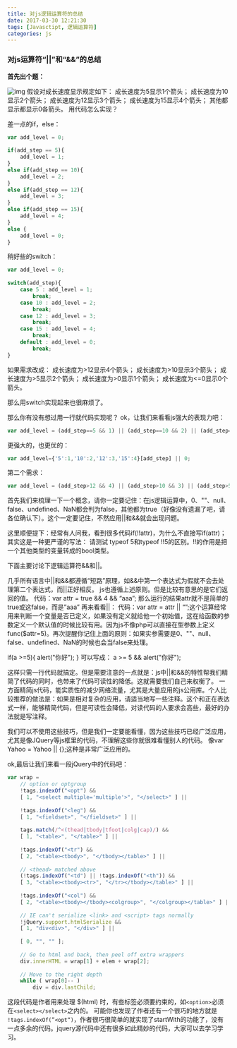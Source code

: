 ```yaml
---
title: 对js逻辑运算符的总结
date: 2017-03-30 12:21:30
tags: [Javasctipt, 逻辑运算符]
categories: js
---
```

### 对js运算符“||”和“&&”的总结

**首先出个题：**

![img](http://dl.iteye.com/upload/attachment/143005/1ec269a5-d45f-37a3-ab50-6eaaee73e835.jpg)
假设对成长速度显示规定如下：
成长速度为5显示1个箭头；
成长速度为10显示2个箭头；
成长速度为12显示3个箭头；
成长速度为15显示4个箭头；
其他都显示都显示0各箭头。
用代码怎么实现？
<!--more-->

差一点的if，else：
``` Javascript
var add_level = 0;  
  
if(add_step == 5){  
    add_level = 1;  
}  
else if(add_step == 10){  
    add_level = 2;  
}  
else if(add_step == 12){  
    add_level = 3;  
}  
else if(add_step == 15){  
    add_level = 4;  
}  
else {  
    add_level = 0;  
}  
```
稍好些的switch：
```javascript
var add_level = 0;  
  
switch(add_step){  
    case 5 : add_level = 1;  
        break;  
    case 10 : add_level = 2;  
        break;  
    case 12 : add_level = 3;  
        break;  
    case 15 : add_level = 4;  
        break;  
    default : add_level = 0;  
        break;  
}
```
如果需求改成：
成长速度为>12显示4个箭头；
成长速度为>10显示3个箭头；
成长速度为>5显示2个箭头；
成长速度为>0显示1个箭头；
成长速度为<=0显示0个箭头。
 
那么用switch实现起来也很麻烦了。
 
那么你有没有想过用一行就代码实现呢？
ok，让我们来看看js强大的表现力吧：
```js
var add_level = (add_step==5 && 1) || (add_step==10 && 2) || (add_step==12 && 3) || (add_step==15 && 4) || 0;   
```
更强大的，也更优的：
```js
var add_level={'5':1,'10':2,'12':3,'15':4}[add_step] || 0;
```
第二个需求：
```js
var add_level = (add_step>12 && 4) || (add_step>10 && 3) || (add_step>5 && 2) || (add_step>0 && 1) || 0;  
```
首先我们来梳理一下一个概念，请你一定要记住：在js逻辑运算中，0、""、null、false、undefined、NaN都会判为false，其他都为true（好像没有遗漏了吧，请各位确认下）。这个一定要记住，不然应用||和&&就会出现问题。

这里顺便提下：经常有人问我，看到很多代码if(!!attr)，为什么不直接写if(attr)；
其实这是一种更严谨的写法：
请测试 typeof 5和typeof !!5的区别。!!的作用是把一个其他类型的变量转成的bool类型。

下面主要讨论下逻辑运算符&&和||。

几乎所有语言中||和&&都遵循“短路”原理，如&&中第一个表达式为假就不会去处理第二个表达式，而||正好相反。
js也遵循上述原则。但是比较有意思的是它们返回的值。
代码：var attr = true && 4 && “aaa”;
那么运行的结果attr就不是简单的true或这false，而是”aaa”
再来看看||：
代码：var attr = attr || “”;这个运算经常用来判断一个变量是否已定义，如果没有定义就给他一个初始值，这在给函数的参数定义一个默认值的时候比较有用。因为js不像php可以直接在型参数上定义func($attr=5)。再次提醒你记住上面的原则：如果实参需要是0、""、null、false、undefined、NaN的时候也会当false来处理。

if(a >=5){
    alert("你好");
}
可以写成：
a >= 5 && alert("你好");

这样只需一行代码就搞定。但是需要注意的一点就是：js中||和&&的特性帮我们精简了代码的同时，也带来了代码可读性的降低。这就需要我们自己来权衡了。
一方面精简js代码，能实质性的减少网络流量，尤其是大量应用的js公用库。个人比较推荐的做法是：如果是相对复杂的应用，请适当地写一些注释。这个和正在表达式一样，能够精简代码，但是可读性会降低，对读代码的人要求会高些，最好的办法就是写注释。
 
我们可以不使用这些技巧，但是我们一定要能看懂，因为这些技巧已经广泛应用，尤其是像JQuery等js框里的代码，不理解这些你就很难看懂别人的代码。
像var Yahoo = Yahoo || {};这种是非常广泛应用的。
 
ok,最后让我们来看一段jQuery中的代码吧：
 
```javascript
var wrap =  
    // option or optgroup  
    !tags.indexOf("<opt") &&  
    [ 1, "<select multiple='multiple'>", "</select>" ] ||  
      
    !tags.indexOf("<leg") &&  
    [ 1, "<fieldset>", "</fieldset>" ] ||  
      
    tags.match(/^<(thead|tbody|tfoot|colg|cap)/) &&  
    [ 1, "<table>", "</table>" ] ||  
      
    !tags.indexOf("<tr") &&  
    [ 2, "<table><tbody>", "</tbody></table>" ] ||  
      
    // <thead> matched above  
    (!tags.indexOf("<td") || !tags.indexOf("<th")) &&  
    [ 3, "<table><tbody><tr>", "</tr></tbody></table>" ] ||  
      
    !tags.indexOf("<col") &&  
    [ 2, "<table><tbody></tbody><colgroup>", "</colgroup></table>" ] ||  
      
    // IE can't serialize <link> and <script> tags normally  
    !jQuery.support.htmlSerialize &&  
    [ 1, "div<div>", "</div>" ] ||  
      
    [ 0, "", "" ];  
      
    // Go to html and back, then peel off extra wrappers  
    div.innerHTML = wrap[1] + elem + wrap[2];  
      
    // Move to the right depth  
    while ( wrap[0]-- )  
        div = div.lastChild;  
```

这段代码是作者用来处理 $(html) 时，有些标签必须要约束的，如`<option>`必须在`<select></select>`之内的。
可能你也发现了作者还有一个很巧的地方就是 `!tags.indexOf(”<opt“)`，作者很巧很简单的就实现了startWith的功能了，没有一点多余的代码。jquery源代码中还有很多如此精妙的代码，大家可以去学习学习。